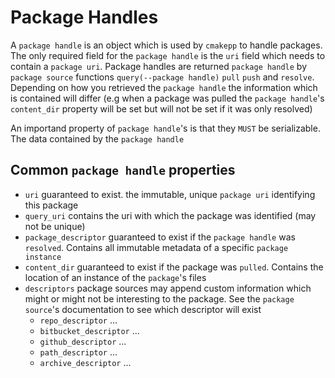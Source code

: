 # Package Handles

A `package handle` is an object which is used by `cmakepp` to handle packages. The only required field for the `package handle` is the `uri` field which needs to contain a `package uri`. Package handles are returned `package handle` by `package source` functions `query(--package handle)` `pull` `push` and `resolve`. Depending on how you retrieved the `package handle` the information which is contained will differ (e.g when a package was pulled the `package handle`'s `content_dir` property will be set but will not be set if it was only resolved)

An importand property of `package handle`'s is that they `MUST` be serializable. The data contained by the `package handle`

## Common `package handle` properties

* `uri` guaranteed to exist. the immutable, unique `package uri` identifying this package
* `query_uri` contains the uri with which the package was identified (may not be unique)
* `package_descriptor` guaranteed to exist if the `package handle` was `resolved`. Contains all immutable metadata of a specific `package instance`
* `content_dir` guaranteed to exist if the package was `pulled`. Contains the location of an instance of the `package`'s  files
* `descriptors` package sources may append custom information which might or might not be interesting to the package. See the `package source`'s documentation to see which descriptor will exist
    - `repo_descriptor` ...
    - `bitbucket_descriptor` ...
    - `github_descriptor` ...
    - `path_descriptor` ...
    - `archive_descriptor` ...

